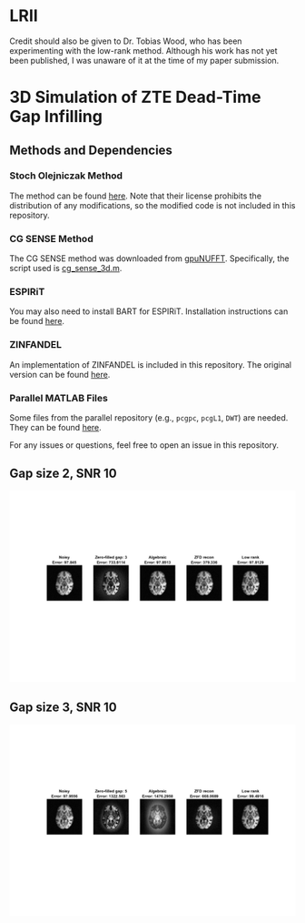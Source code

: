 # LRII

Credit should also be given to Dr. Tobias Wood, who has been experimenting with the low-rank method. Although his work has not yet been published, I was unaware of it at the time of my paper submission.

# 3D Simulation of ZTE Dead-Time Gap Infilling


## Methods and Dependencies

### Stoch Olejniczak Method
The method can be found [here](https://github.com/curtcorum/missing_points_phase?tab=readme-ov-file). Note that their license prohibits the distribution of any modifications, so the modified code is not included in this repository.

### CG SENSE Method
The CG SENSE method was downloaded from [gpuNUFFT](https://github.com/andyschwarzl/gpuNUFFT). Specifically, the script used is [cg_sense_3d.m](https://github.com/andyschwarzl/gpuNUFFT/blob/350fc322ce0e259efc8b1dfd49e7339163ca7f2f/matlab/demo/utils/cg_sense_3d.m#L4).

### ESPIRiT
You may also need to install BART for ESPIRiT. Installation instructions can be found [here](https://mrirecon.github.io/bart/).

### ZINFANDEL
An implementation of ZINFANDEL is included in this repository. The original version can be found [here](https://github.com/spinicist/riesling).

### Parallel MATLAB Files
Some files from the parallel repository (e.g., `pcgpc`, `pcgL1`, `DWT`) are needed. They can be found [here](https://github.com/marcsous/parallel).


For any issues or questions, feel free to open an issue in this repository.

## Gap size 2, SNR 10
![Gap size 2 snr 10](gap_size_2_snr10.jpg)
## Gap size 3, SNR 10
![Gap size 3 snr 10](gap_size_3_snr10.jpg)
